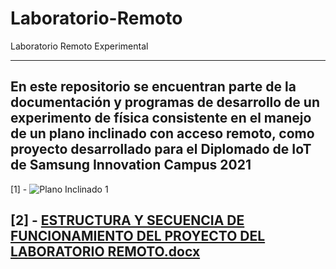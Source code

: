 # Laboratorio-Remoto
Laboratorio Remoto Experimental

---------------------------------
En este repositorio se encuentran parte de la documentación y programas de desarrollo de un experimento de física consistente en el manejo de un plano inclinado con acceso remoto, como proyecto desarrollado para el Diplomado de IoT de Samsung Innovation Campus 2021
---------------------------------
[1] - ![Plano Inclinado 1](https://user-images.githubusercontent.com/87343531/143146929-555e00f2-3123-42c5-a006-dff3fc246fee.jpg)

[2] - [ESTRUCTURA Y SECUENCIA DE FUNCIONAMIENTO DEL PROYECTO DEL LABORATORIO REMOTO.docx](https://github.com/ferramr/Laboratorio-Remoto/files/7591613/ESTRUCTURA.Y.SECUENCIA.DE.FUNCIONAMIENTO.DEL.PROYECTO.DEL.LABORATORIO.REMOTO.docx)
---------------------------------
